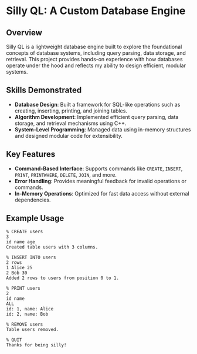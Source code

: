 # Silly QL: A Custom Database Engine

## Overview
Silly QL is a lightweight database engine built to explore the foundational concepts of database systems, including query parsing, data storage, and retrieval. This project provides hands-on experience with how databases operate under the hood and reflects my ability to design efficient, modular systems.

## **Skills Demonstrated**
- **Database Design**: Built a framework for SQL-like operations such as creating, inserting, printing, and joining tables.
- **Algorithm Development**: Implemented efficient query parsing, data storage, and retrieval mechanisms using C++.
- **System-Level Programming**: Managed data using in-memory structures and designed modular code for extensibility.

## **Key Features**
- **Command-Based Interface**: Supports commands like `CREATE`, `INSERT`, `PRINT`, `PRINTWHERE`, `DELETE`, `JOIN`, and more.
- **Error Handling**: Provides meaningful feedback for invalid operations or commands.
- **In-Memory Operations**: Optimized for fast data access without external dependencies.

## **Example Usage**
```plaintext
% CREATE users
3
id name age
Created table users with 3 columns.

% INSERT INTO users
2 rows
1 Alice 25
2 Bob 30
Added 2 rows to users from position 0 to 1.

% PRINT users
2
id name
ALL
id: 1, name: Alice
id: 2, name: Bob

% REMOVE users
Table users removed.

% QUIT
Thanks for being silly!

